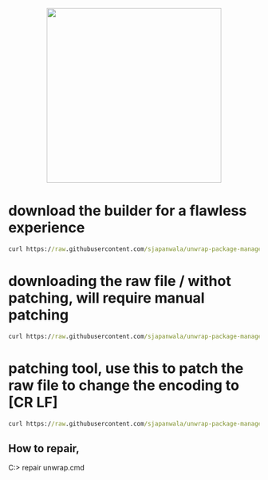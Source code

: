 <p align="center">
<img src="https://github.com/sjapanwala/unwrap-package-manager/assets/92124191/151df451-49d2-49ca-948a-f22d27ea7332" width="350" lenght="350">
</p>

# download the builder for a flawless experience
```cmd
curl https://raw.githubusercontent.com/sjapanwala/unwrap-package-manager/main/.packages/builder.cmd -o unwrap_builder.cmd
```

# downloading the raw file / withot patching, will require manual patching
```cmd
curl https://raw.githubusercontent.com/sjapanwala/unwrap-package-manager/main/.packages/unwrap.cmd -o unwrap.cmd
```
# patching tool, use this to patch the raw file to change the encoding to [CR LF]
```cmd
curl https://raw.githubusercontent.com/sjapanwala/unwrap-package-manager/main/.packages/repair.cmd -o repair.cmd
```

## How to repair,
C:\> repair unwrap.cmd
